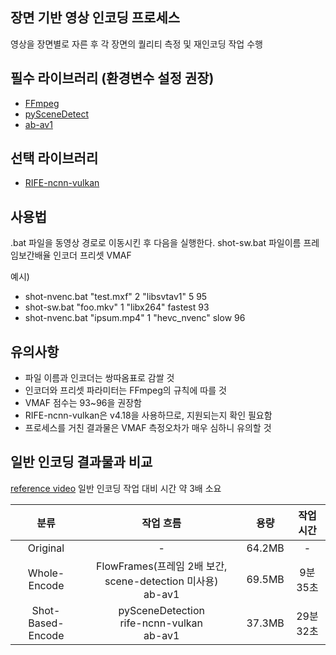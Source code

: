 ## 장면 기반 영상 인코딩 프로세스
영상을 장면별로 자른 후 각 장면의 퀄리티 측정 및 재인코딩 작업 수행


## 필수 라이브러리 (환경변수 설정 권장)
* [FFmpeg](https://www.gyan.dev/ffmpeg/builds/)
* [pySceneDetect](https://www.scenedetect.com/download/)
* [ab-av1](https://github.com/alexheretic/ab-av1)


## 선택 라이브러리
* [RIFE-ncnn-vulkan](https://github.com/TNTwise/rife-ncnn-vulkan)


## 사용법
.bat 파일을 동영상 경로로 이동시킨 후 다음을 실행한다.
shot-sw.bat 파일이름 프레임보간배율 인코더 프리셋 VMAF

예시)
* shot-nvenc.bat "test.mxf" 2 "libsvtav1" 5 95
* shot-sw.bat "foo.mkv" 1 "libx264" fastest 93
* shot-nvenc.bat "ipsum.mp4" 1 "hevc_nvenc" slow 96


## 유의사항
* 파일 이름과 인코더는 쌍따옴표로 감쌀 것
* 인코더와 프리셋 파라미터는 FFmpeg의 규칙에 따를 것
* VMAF 점수는 93~96을 권장함
* RIFE-ncnn-vulkan은 v4.18을 사용하므로, 지원되는지 확인 필요함
* 프로세스를 거친 결과물은 VMAF 측정오차가 매우 심하니 유의할 것
  

## 일반 인코딩 결과물과 비교
[reference video](https://www.youtube.com/watch?v=tbWugSQ7kCk)
일반 인코딩 작업 대비 시간 약 3배 소요

|분류|작업 흐름|용량|작업 시간|
|:---:|:---:|:---:|:---:|
|Original| - | 64.2MB | - |
|Whole-Encode| FlowFrames(프레임 2배 보간, scene-detection 미사용)<br/>ab-av1 | 69.5MB | 9분 35초 |
|Shot-Based-Encode| pySceneDetection<br/>rife-ncnn-vulkan<br/>ab-av1 | 37.3MB | 29분 32초 |
